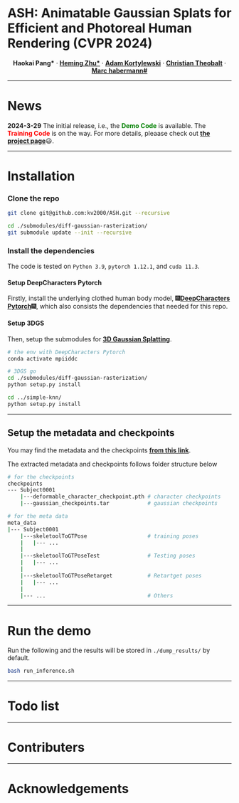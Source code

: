 # ASH: Animatable Gaussian Splats for Efficient and Photoreal Human Rendering (CVPR 2024)

  <p align="center">
    <strong>Haokai Pang*</strong>
    ·    
    <a href="https://people.mpi-inf.mpg.de/~hezhu/"><strong>Heming Zhu*</strong></a>
    ·
    <a href="https://gvrl.mpi-inf.mpg.de/"><strong>Adam Kortylewski</strong></a>
    ·
    <a href="https://people.mpi-inf.mpg.de/~theobalt/"><strong>Christian Theobalt</strong></a>
    ·
    <a href="https://people.mpi-inf.mpg.de/~mhaberma/"><strong>Marc habermann#</strong></a>
  </p> 

---

# News
**2024-3-29** The initial release, i.e., the <strong><font color=green>Demo Code</font></strong> is available. The <strong><font color=red>Training Code</font></strong> is on the way. For more details, pleaase check out <a href="https://vcai.mpi-inf.mpg.de/projects/ash/"><strong>the project page</strong></a>:smiley:.

---

# Installation
### Clone the repo
```bash
git clone git@github.com:kv2000/ASH.git --recursive

cd ./submodules/diff-gaussian-rasterization/
git submodule update --init --recursive
```
### Install the dependencies

The code is tested on ```Python 3.9```, ```pytorch 1.12.1```, and ```cuda 11.3```.


#### Setup DeepCharacters Pytorch

Firstly, install the underlying clothed human body model, :fireworks:<a href="https://github.com/kv2000/DeepCharacters_Pytorch"><strong>DeepCharacters Pytorch</strong></a>:fireworks:, which also consists the dependencies that needed for this repo.

#### Setup 3DGS

Then, setup the submodules for <a href="https://github.com/graphdeco-inria/gaussian-splatting"><strong>3D Gaussian Splatting</strong></a>.

```bash
# the env with DeepCharacters Pytorch
conda activate mpiiddc 

# 3DGS go
cd ./submodules/diff-gaussian-rasterization/
python setup.py install

cd ../simple-knn/
python setup.py install
```

---
## Setup the metadata and checkpoints
You may find the metadata and the checkpoints <a href="https://gvv-assets.mpi-inf.mpg.de/ASH/"><strong>from this link</strong></a>. 

The extracted metadata and checkpoints follows folder structure below

```bash
# for the checkpoints
checkpoints
--- Subject0001
    |---deformable_character_checkpoint.pth # character checkpoints
    |---gaussian_checkpoints.tar            # gaussian checkpoints

# for the meta data
meta_data
|--- Subject0001
    |---skeletoolToGTPose                   # training poses
    |   |--- ... 
    |
    |---skeletoolToGTPoseTest               # Testing poses
    |   |--- ...
    |
    |---skeletoolToGTPoseRetarget           # Retartget poses
    |   |--- ...
    |
    |--- ...                                # Others

```

---
# Run the demo 
Run the following and the results will be stored in ```./dump_results/``` by default.

```bash
bash run_inference.sh
```

---
# Todo list


---
# Contributers

---
# Acknowledgements